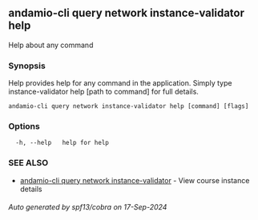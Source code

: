 ## andamio-cli query network instance-validator help

Help about any command

### Synopsis

Help provides help for any command in the application.
Simply type instance-validator help [path to command] for full details.

```
andamio-cli query network instance-validator help [command] [flags]
```

### Options

```
  -h, --help   help for help
```

### SEE ALSO

* [andamio-cli query network instance-validator](andamio-cli_query_network_instance-validator.md)	 - View course instance details

###### Auto generated by spf13/cobra on 17-Sep-2024

